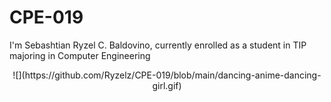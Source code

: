 # CPE-019

I'm Sebashtian Ryzel C. Baldovino, currently enrolled as a student in TIP majoring in Computer Engineering

<p align="center">
  ![](https://github.com/Ryzelz/CPE-019/blob/main/dancing-anime-dancing-girl.gif)
</p>
